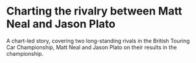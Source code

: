 # Charting the rivalry between Matt Neal and Jason Plato

A chart-led story, covering two long-standing rivals in the British Touring Car Championship, Matt Neal and Jason Plato on their results in the championship.
